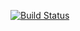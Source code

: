 [![Build Status](https://travis-ci.com/Vubes/tp-travis.svg?branch=master)](https://travis-ci.com/Vubes/tp-travis)
